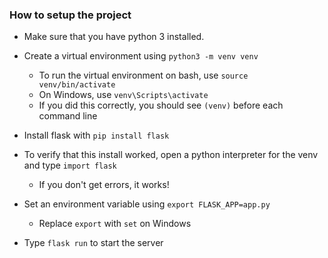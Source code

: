 ### How to setup the project

* Make sure that you have python 3 installed.

* Create a virtual environment using `python3 -m venv venv`
    * To run the virtual environment on bash, use `source venv/bin/activate`
    * On Windows, use `venv\Scripts\activate`
    * If you did this correctly, you should see `(venv)` before each command line

* Install flask with `pip install flask`

* To verify that this install worked, open a python interpreter for the venv and type `import flask`
    * If you don't get errors, it works!
    
* Set an environment variable using `export FLASK_APP=app.py`
    * Replace `export` with `set` on Windows
    
* Type `flask run` to start the server
  